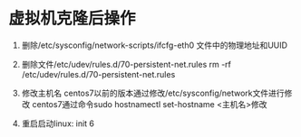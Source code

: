 # 虚拟机克隆后操作

1. 删除/etc/sysconfig/network-scripts/ifcfg-eth0 文件中的物理地址和UUID

2. 删除文件/etc/udev/rules.d/70-persistent-net.rules
        rm -rf /etc/udev/rules.d/70-persistent-net.rules
3. 修改主机名 
    centos7以前的版本通过修改/etc/sysconfig/network文件进行修改
    centos7通过命令sudo hostnamectl set-hostname <主机名>修改
    
5. 重启启动linux: init 6
